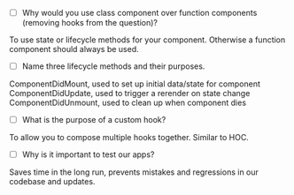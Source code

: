 - [ ] Why would you use class component over function components (removing hooks from the question)?

To use state or lifecycle methods for your component. Otherwise a function component should always be used. 

- [ ] Name three lifecycle methods and their purposes.

ComponentDidMount, used to set up initial data/state for component
ComponentDidUpdate, used to trigger a rerender on state change
ComponentDidUnmount, used to clean up when component dies

- [ ] What is the purpose of a custom hook?

To allow you to compose multiple hooks together. Similar to HOC. 

- [ ] Why is it important to test our apps?

Saves time in the long run, prevents mistakes and regressions in our codebase and updates. 
